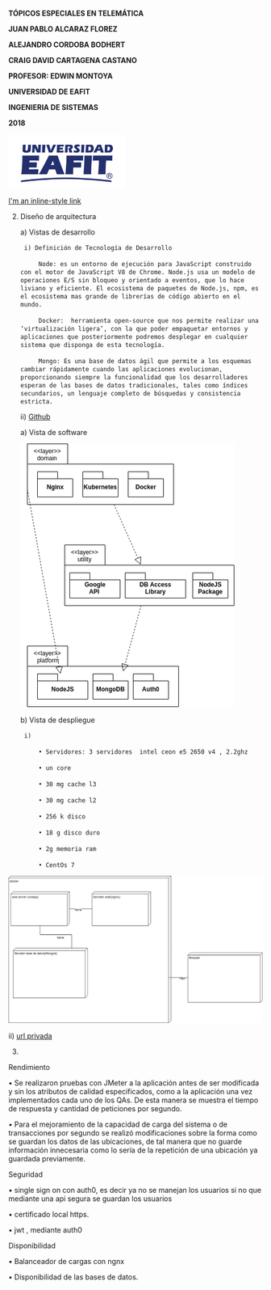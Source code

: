 

**TÓPICOS ESPECIALES EN TELEMÁTICA**

**JUAN PABLO ALCARAZ FLOREZ**

**ALEJANDRO CORDOBA BODHERT**

**CRAIG DAVID CARTAGENA CASTANO**

**PROFESOR: EDWIN MONTOYA**

**UNIVERSIDAD DE EAFIT**

**INGENIERIA DE SISTEMAS**

**2018**

![Eafit Logo](eafit.png)

[I'm an inline-style link](https://www.google.com)

2. Diseño de arquitectura

    a) Vistas de desarrollo

        i) Definición de Tecnología de Desarrollo

            Node: es un entorno de ejecución para JavaScript construido con el motor de JavaScript V8 de Chrome. Node.js usa un modelo de operaciones E/S sin bloqueo y orientado a eventos, que lo hace liviano y eficiente. El ecosistema de paquetes de Node.js, npm, es el ecosistema mas grande de librerías de código abierto en el mundo.

            Docker:  herramienta open-source que nos permite realizar una ‘virtualización ligera’, con la que poder empaquetar entornos y aplicaciones que posteriormente podremos desplegar en cualquier sistema que disponga de esta tecnología. 

            Mongo: Es una base de datos ágil que permite a los esquemas cambiar rápidamente cuando las aplicaciones evolucionan, proporcionando siempre la funcionalidad que los desarrolladores esperan de las bases de datos tradicionales, tales como índices secundarios, un lenguaje completo de búsquedas y consistencia estricta.

    ii) [Github](https://github.com/Bodhert/Tracker)

    a) Vista de software

    ![Vista de Software](software.png)

    b) Vista de despliegue

        i) 

            • Servidores: 3 servidores  intel ceon e5 2650 v4 , 2.2ghz

            • un core 

            • 30 mg cache l3

            • 30 mg cache l2

            • 256 k disco

            • 18 g disco duro 

            • 2g memoria ram

            • CentOs 7


![Vista de despliegue](despliegue.png)


ii) [url privada ](http://10.131.137.150:80)



3. 

Rendimiento

• Se realizaron pruebas con JMeter a la aplicación antes de ser modificada y sin los atributos de calidad especificados, como a la aplicación una vez implementados cada uno de los QAs. De esta manera se muestra el tiempo de respuesta y cantidad de peticiones por segundo.

• Para el mejoramiento de la capacidad de carga del sistema o de transacciones por segundo se realizó modificaciones sobre la forma como se guardan los datos de las ubicaciones, de tal manera que no guarde información innecesaria como lo sería de la repetición de una ubicación ya guardada previamente.


Seguridad

• single sign on con auth0, es decir ya no se manejan los usuarios si no que mediante una api segura se
guardan los usuarios

• certificado local https.

• jwt , mediante auth0

Disponibilidad


• Balanceador de cargas con ngnx

• Disponibilidad de las bases de datos.














